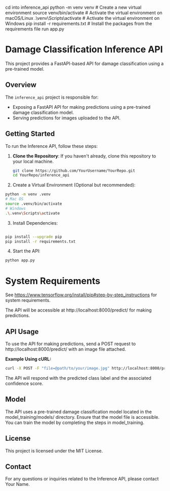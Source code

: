 cd into inference_api
python -m venv venv  # Create a new virtual environment
source venv/bin/activate  # Activate the virtual environment on macOS/Linux
.\venv\Scripts\activate  # Activate the virtual environment on Windows
pip install -r requirements.txt  # Install the packages from the requirements file
run app.py




# Damage Classification Inference API

This project provides a FastAPI-based API for damage classification using a pre-trained model.

## Overview

The `inference_api` project is responsible for:

- Exposing a FastAPI API for making predictions using a pre-trained damage classification model.
- Serving predictions for images uploaded to the API.

## Getting Started

To run the Inference API, follow these steps:

1. **Clone the Repository**: If you haven't already, clone this repository to your local machine.

   ```bash
   git clone https://github.com/YourUsername/YourRepo.git
   cd YourRepo/inference_api
   ```

2. Create a Virtual Environment (Optional but recommended):

```bash
python -m venv .venv
# Mac OS
source .venv/bin/activate
# Windows
.\.venv\Scripts\activate
```

3. Install Dependencies:

```bash

pip install --upgrade pip
pip install -r requirements.txt
```

4. Start the API:

```bash
python app.py
```

# System Requirements

See https://www.tensorflow.org/install/pip#step-by-step_instructions for system requirements.

The API will be accessible at http://localhost:8000/predict/ for making predictions.

## API Usage
To use the API for making predictions, send a POST request to http://localhost:8000/predict/ with an image file attached.

**Example Using cURL:**

```bash
curl -X POST -F "file=@path/to/your/image.jpg" http://localhost:8000/predict/
```
The API will respond with the predicted class label and the associated confidence score.

## Model

The API uses a pre-trained damage classification model located in the model_training/models/ directory. Ensure that the model file is accessible. You can train the model by completing the steps in model_training.

## License
This project is licensed under the MIT License.

## Contact
For any questions or inquiries related to the Inference API, please contact Your Name.
